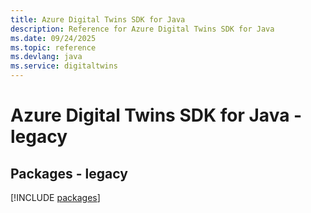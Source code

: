 ```yaml
---
title: Azure Digital Twins SDK for Java
description: Reference for Azure Digital Twins SDK for Java
ms.date: 09/24/2025
ms.topic: reference
ms.devlang: java
ms.service: digitaltwins
---
```

# Azure Digital Twins SDK for Java - legacy
## Packages - legacy
[!INCLUDE [packages](digital-twins-index.md)]